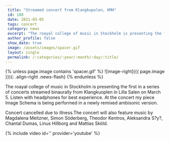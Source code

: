 ```yaml
---
 title: "Streamed concert from Klangkupolen, KMH"
 id: 188
 date: 2021-03-05
 tags: concert
 category: news
 excerpt: "The roayal college of music in Stockholm is presenting the first in a series of concerts streamed binaurally from Klangkuoplen in Lilla Salen on March 5. Listen with headphones for best experience. At..."
 author_profile: false
 show_date: true
 image: /assets/images/spacer.gif
 layout: single
 permalink: /:categories/:year/:month/:day/:title/
---
```

{% unless page.image contains 'spacer.gif' %}
   ![image-right]({{ page.image }}){: .align-right .news-flash}
{% endunless %}

The roayal college of music in Stockholm is presenting the first in a series of concerts streamed binaurally from Klangkuoplen in Lilla Salen on March 5. Listen with headphones for best experience. At the concert my piece Image Schema is being performed in a newly remixed ambisonic version.




Concert cancelled due to illness.The concert will also feature music by Magdalena Meitzner, Simon Söderberg, Theodor Kentros, Aleksandra S?y?, Chantal Dumas, Linus Hillborg and Mattias Sköld.

{% include video id='' provider='youtube' %}

